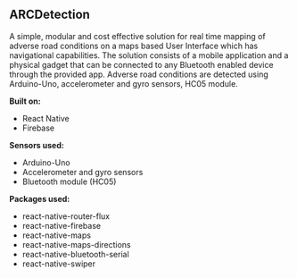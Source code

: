 ## ARCDetection

A simple, modular and cost effective solution for real time mapping of adverse road conditions on a maps based User Interface which has navigational capabilities. 
The solution consists of a mobile application and a physical gadget that can be connected to any Bluetooth enabled device through the provided app. 
Adverse road conditions are detected using Arduino-Uno, accelerometer and gyro sensors, HC05 module.

**Built on:**
  - React Native
  - Firebase

**Sensors used:** 

  - Arduino-Uno
  - Accelerometer and gyro sensors
  - Bluetooth module (HC05)
 
**Packages used:**
  - react-native-router-flux
  - react-native-firebase
  - react-native-maps
  - react-native-maps-directions
  - react-native-bluetooth-serial
  - react-native-swiper
